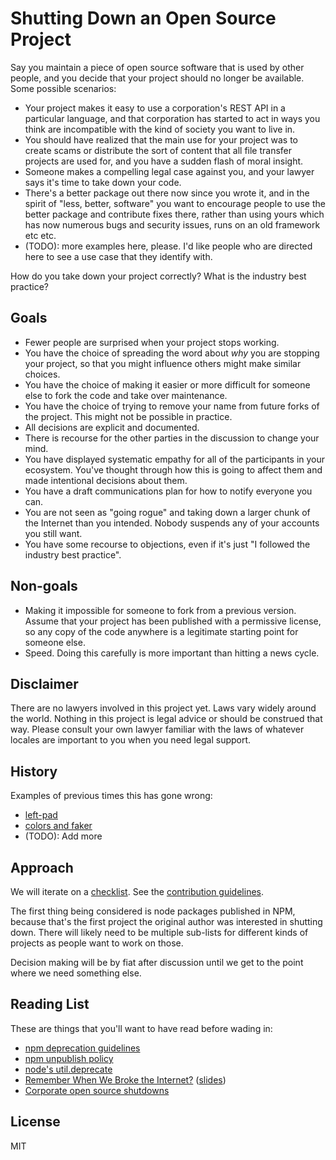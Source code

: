 # Shutting Down an Open Source Project

Say you maintain a piece of open source software that is used by other people,
and you decide that your project should no longer be available.  Some possible
scenarios:

- Your project makes it easy to use a corporation's REST API in a particular
  language, and that corporation has started to act in ways you think are
  incompatible with the kind of society you want to live in.
- You should have realized that the main use for your project was to create
  scams or distribute the sort of content that all file transfer projects are
  used for, and you have a sudden flash of moral insight.
- Someone makes a compelling legal case against you, and your lawyer says it's
  time to take down your code.
- There's a better package out there now since you wrote it, and in the spirit of "less, better, software"
  you want to encourage people to use the better package and contribute fixes there, rather than using yours which has now numerous bugs and security issues, runs on an old framework etc etc.
- (TODO): more examples here, please.  I'd like people who are directed here
  to see a use case that they identify with.

How do you take down your project correctly?  What is the industry best
practice?

## Goals

- Fewer people are surprised when your project stops working.
- You have the choice of spreading the word about *why* you are
  stopping your project, so that you might influence others might make similar
  choices.
- You have the choice of making it easier or more difficult for someone else
  to fork the code and take over maintenance.
- You have the choice of trying to remove your name from future forks of the
  project.  This might not be possible in practice.
- All decisions are explicit and documented.
- There is recourse for the other parties in the discussion to change your
  mind.
- You have displayed systematic empathy for all of the participants in your
  ecosystem.  You've thought through how this is going to affect them and made
  intentional decisions about them.
- You have a draft communications plan for how to notify everyone you can.
- You are not seen as "going rogue" and taking down a larger chunk of the
  Internet than you intended.  Nobody suspends any of your accounts you still
  want.
- You have some recourse to objections, even if it's just "I followed the
  industry best practice".  

## Non-goals

- Making it impossible for someone to fork from a previous version.  Assume
  that your project has been published with a permissive license, so any copy
  of the code anywhere is a legitimate starting point for someone else.
- Speed.  Doing this carefully is more important than hitting a news cycle.

## Disclaimer

There are no lawyers involved in this project yet.  Laws vary widely around
the world.  Nothing in this project is legal advice or should be construed
that way.  Please consult your own lawyer familiar with the laws of whatever
locales are important to you when you need legal support.

## History

Examples of previous times this has gone wrong:

- [left-pad](https://qz.com/646467/how-one-programmer-broke-the-internet-by-deleting-a-tiny-piece-of-code)
- [colors and faker](https://www.bleepingcomputer.com/news/security/dev-corrupts-npm-libs-colors-and-faker-breaking-thousands-of-apps/)
- (TODO): Add more

## Approach

We will iterate on a [checklist](shutdown-steps.md).  See the
[contribution guidelines](CONTRIBUTING.md).  

The first thing being considered is node packages published in NPM, because
that's the first project the original author was interested in shutting down.
There will likely need to be multiple sub-lists for different kinds of
projects as people want to work on those.

Decision making will be by fiat after discussion until we get to the point
where we need something else.

## Reading List

These are things that you'll want to have read before wading in:

- [npm deprecation guidelines](https://docs.npmjs.com/deprecating-and-undeprecating-packages-or-package-versions)
- [npm unpublish policy](https://docs.npmjs.com/policies/unpublish)
- [node's util.deprecate](https://nodejs.org/dist/latest-v19.x/docs/api/util.html#utildeprecatefn-msg-code)
- [Remember When We Broke the Internet?](https://www.youtube.com/watch?v=uvdzTD6ZAlY) ([slides](https://docs.google.com/presentation/d/1JWzE92jykf7PwMFFCwzr4ok8A2bwKv8yHXvZ2uGy0bs/edit#slide=id.gf71d39d4d6_0_0))
- [Corporate open source shutdowns](https://github.com/todogroup/guides/blob/master/shutting-down-an-open-source-project.md#killing-a-project-outright)

## License

MIT
